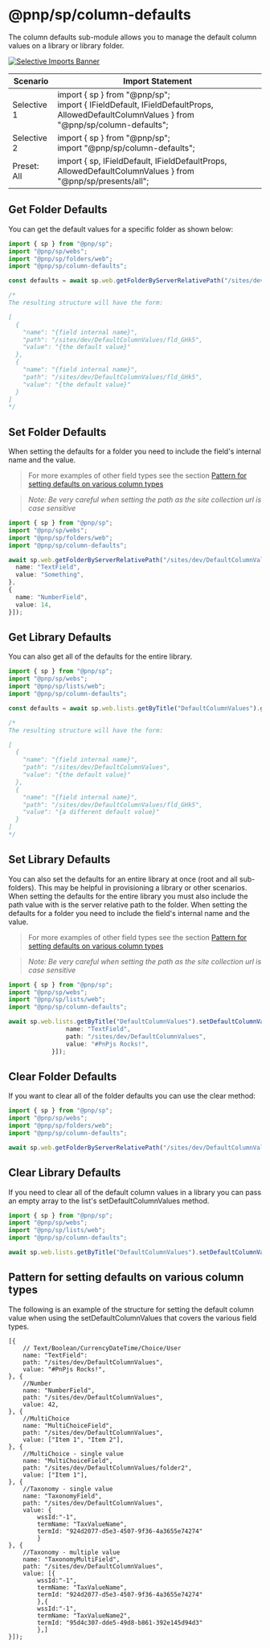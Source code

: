 # @pnp/sp/column-defaults

The column defaults sub-module allows you to manage the default column values on a library or library folder.

[![Selective Imports Banner](https://img.shields.io/badge/Selective%20Imports-informational.svg)](../concepts/selective-imports.md)

| Scenario    | Import Statement                                                                                                                            |
| ----------- | ------------------------------------------------------------------------------------------------------------------------------------------- |
| Selective 1 | import { sp } from "@pnp/sp";<br />import { IFieldDefault, IFieldDefaultProps, AllowedDefaultColumnValues } from "@pnp/sp/column-defaults"; |
| Selective 2 | import { sp } from "@pnp/sp";<br />import "@pnp/sp/column-defaults";                                                                        |
| Preset: All | import { sp, IFieldDefault, IFieldDefaultProps, AllowedDefaultColumnValues } from "@pnp/sp/presents/all";                                   |

## Get Folder Defaults

You can get the default values for a specific folder as shown below:

```TypeScript
import { sp } from "@pnp/sp";
import "@pnp/sp/webs";
import "@pnp/sp/folders/web";
import "@pnp/sp/column-defaults";

const defaults = await sp.web.getFolderByServerRelativePath("/sites/dev/DefaultColumnValues/fld_GHk5").getDefaultColumnValues();

/*
The resulting structure will have the form:

[
  {
    "name": "{field internal name}",
    "path": "/sites/dev/DefaultColumnValues/fld_GHk5",
    "value": "{the default value}"
  },
  {
    "name": "{field internal name}",
    "path": "/sites/dev/DefaultColumnValues/fld_GHk5",
    "value": "{the default value}"
  }
]
*/
```

## Set Folder Defaults

When setting the defaults for a folder you need to include the field's internal name and the value.

>For more examples of other field types see the section [Pattern for setting defaults on various column types](#Pattern-for-setting-defaults-on-various-column-types)

>_Note: Be very careful when setting the path as the site collection url is case sensitive_

```TypeScript
import { sp } from "@pnp/sp";
import "@pnp/sp/webs";
import "@pnp/sp/folders/web";
import "@pnp/sp/column-defaults";

await sp.web.getFolderByServerRelativePath("/sites/dev/DefaultColumnValues/fld_GHk5").setDefaultColumnValues([{
  name: "TextField",
  value: "Something",
},
{
  name: "NumberField",
  value: 14,
}]);
```

## Get Library Defaults

You can also get all of the defaults for the entire library.

```TypeScript
import { sp } from "@pnp/sp";
import "@pnp/sp/webs";
import "@pnp/sp/lists/web";
import "@pnp/sp/column-defaults";

const defaults = await sp.web.lists.getByTitle("DefaultColumnValues").getDefaultColumnValues();

/*
The resulting structure will have the form:

[
  {
    "name": "{field internal name}",
    "path": "/sites/dev/DefaultColumnValues",
    "value": "{the default value}"
  },
  {
    "name": "{field internal name}",
    "path": "/sites/dev/DefaultColumnValues/fld_GHk5",
    "value": "{a different default value}"
  }
]
*/
```

## Set Library Defaults

You can also set the defaults for an entire library at once (root and all sub-folders). This may be helpful in provisioning a library or other scenarios. When setting the defaults for the entire library you must also include the path value with is the server relative path to the folder. When setting the defaults for a folder you need to include the field's internal name and the value.

>For more examples of other field types see the section [Pattern for setting defaults on various column types](#Pattern-for-setting-defaults-on-various-column-types)

>_Note: Be very careful when setting the path as the site collection url is case sensitive_

```TypeScript
import { sp } from "@pnp/sp";
import "@pnp/sp/webs";
import "@pnp/sp/lists/web";
import "@pnp/sp/column-defaults";

await sp.web.lists.getByTitle("DefaultColumnValues").setDefaultColumnValues([{
                name: "TextField",
                path: "/sites/dev/DefaultColumnValues",
                value: "#PnPjs Rocks!",
            }]);
```

## Clear Folder Defaults

If you want to clear all of the folder defaults you can use the clear method:

```TypeScript
import { sp } from "@pnp/sp";
import "@pnp/sp/webs";
import "@pnp/sp/folders/web";
import "@pnp/sp/column-defaults";

await sp.web.getFolderByServerRelativePath("/sites/dev/DefaultColumnValues/fld_GHk5").clearDefaultColumnValues();
```

## Clear Library Defaults

If you need to clear all of the default column values in a library you can pass an empty array to the list's setDefaultColumnValues method.

```TypeScript
import { sp } from "@pnp/sp";
import "@pnp/sp/webs";
import "@pnp/sp/lists/web";
import "@pnp/sp/column-defaults";

await sp.web.lists.getByTitle("DefaultColumnValues").setDefaultColumnValues([]);
```

## Pattern for setting defaults on various column types

The following is an example of the structure for setting the default column value when using the setDefaultColumnValues that covers the various field types.

```TS
[{
    // Text/Boolean/CurrencyDateTime/Choice/User
    name: "TextField":
    path: "/sites/dev/DefaultColumnValues",
    value: "#PnPjs Rocks!",
}, {
    //Number
    name: "NumberField",
    path: "/sites/dev/DefaultColumnValues",
    value: 42,
}, {
    //MultiChoice
    name: "MultiChoiceField",
    path: "/sites/dev/DefaultColumnValues",
    value: ["Item 1", "Item 2"],
}, {
    //MultiChoice - single value
    name: "MultiChoiceField",
    path: "/sites/dev/DefaultColumnValues/folder2",
    value: ["Item 1"],
}, {
    //Taxonomy - single value
    name: "TaxonomyField",
    path: "/sites/dev/DefaultColumnValues",
    value: {
        wssId:"-1",
        termName: "TaxValueName",
        termId: "924d2077-d5e3-4507-9f36-4a3655e74274"
        }
}, {
    //Taxonomy - multiple value
    name: "TaxonomyMultiField",
    path: "/sites/dev/DefaultColumnValues",
    value: [{
        wssId:"-1",
        termName: "TaxValueName",
        termId: "924d2077-d5e3-4507-9f36-4a3655e74274"
        },{
        wssId:"-1",
        termName: "TaxValueName2",
        termId: "95d4c307-dde5-49d8-b861-392e145d94d3"
        },]
}]);
```